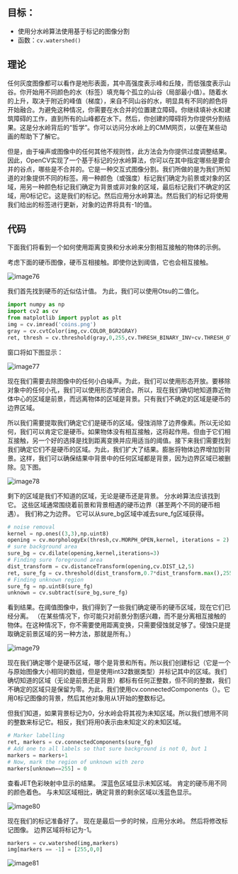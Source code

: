 ## 目标：
- 使用分水岭算法使用基于标记的图像分割
- 函数：`cv.watershed()`

## 理论

任何灰度图像都可以看作是地形表面，其中高强度表示峰和丘陵，而低强度表示山谷。你开始用不同颜色的水（标签）填充每个孤立的山谷（局部最小值）。随着水的上升，取决于附近的峰值（梯度），来自不同山谷的水，明显具有不同的颜色将开始融合。为避免这种情况，你需要在水合并的位置建立障碍。你继续填补水和建筑障碍的工作，直到所有的山峰都在水下。然后，你创建的障碍将为你提供分割结果。这是分水岭背后的“哲学”。你可以访问分水岭上的CMM网页，以便在某些动画的帮助下了解它。

但是，由于噪声或图像中的任何其他不规则性，此方法会为你提供过度调整结果。因此，OpenCV实现了一个基于标记的分水岭算法，你可以在其中指定哪些是要合并的谷点，哪些是不合并的。它是一种交互式图像分割。我们所做的是为我们所知道的对象提供不同的标签。用一种颜色（或强度）标记我们确定为前景或对象的区域，用另一种颜色标记我们确定为背景或非对象的区域，最后标记我们不确定的区域，用0标记它。这是我们的标记。然后应用分水岭算法。然后我们的标记将使用我们给出的标签进行更新，对象的边界将具有-1的值。

## 代码

下面我们将看到一个如何使用距离变换和分水岭来分割相互接触的物体的示例。

考虑下面的硬币图像，硬币互相接触。即使你达到阈值，它也会相互接触。

![image76](https://docs.opencv.org/4.0.0/water_coins.jpg)

我们首先找到硬币的近似估计值。 为此，我们可以使用Otsu的二值化。

```python
import numpy as np
import cv2 as cv
from matplotlib import pyplot as plt
img = cv.imread('coins.png')
gray = cv.cvtColor(img,cv.COLOR_BGR2GRAY)
ret, thresh = cv.threshold(gray,0,255,cv.THRESH_BINARY_INV+cv.THRESH_OTSU)
```

窗口将如下图显示：

![image77](https://docs.opencv.org/4.0.0/water_thresh.jpg)

现在我们需要去除图像中的任何小白噪声。为此，我们可以使用形态开放。要移除对象中的任何小孔，我们可以使用形态学闭合。所以，现在我们确切地知道靠近物体中心的区域是前景，而远离物体的区域是背景。只有我们不确定的区域是硬币的边界区域。

所以我们需要提取我们确定它们是硬币的区域。侵蚀消除了边界像素。所以无论如何，我们可以肯定它是硬币。如果物体没有相互接触，这将起作用。但由于它们相互接触，另一个好的选择是找到距离变换并应用适当的阈值。接下来我们需要找到我们确定它们不是硬币的区域。为此，我们扩大了结果。膨胀将物体边界增加到背景。这样，我们可以确保结果中背景中的任何区域都是背景，因为边界区域已被删除。见下图。

![image78](https://docs.opencv.org/4.0.0/water_fgbg.jpg)

剩下的区域是我们不知道的区域，无论是硬币还是背景。 分水岭算法应该找到它。 这些区域通常围绕着前景和背景相遇的硬币边界（甚至两个不同的硬币相遇）。 我们称之为边界。 它可以从sure_bg区域中减去sure_fg区域获得。

```python
# noise removal
kernel = np.ones((3,3),np.uint8)
opening = cv.morphologyEx(thresh,cv.MORPH_OPEN,kernel, iterations = 2)
# sure background area
sure_bg = cv.dilate(opening,kernel,iterations=3)
# Finding sure foreground area
dist_transform = cv.distanceTransform(opening,cv.DIST_L2,5)
ret, sure_fg = cv.threshold(dist_transform,0.7*dist_transform.max(),255,0)
# Finding unknown region
sure_fg = np.uint8(sure_fg)
unknown = cv.subtract(sure_bg,sure_fg)
```

看到结果。在阈值图像中，我们得到了一些我们确定硬币的硬币区域，现在它们已经分离。 （在某些情况下，你可能只对前景分割感兴趣，而不是分离相互接触的物体。在这种情况下，你不需要使用距离变换，只需要侵蚀就足够了。侵蚀只是提取确定前景区域的另一种方法，那就是所有。）

![image79](https://docs.opencv.org/4.0.0/water_dt.jpg)

现在我们确定哪个是硬币区域，哪个是背景和所有。所以我们创建标记（它是一个与原始图像大小相同的数组，但是使用int32数据类型）并标记其中的区域。我们确切知道的区域（无论是前景还是背景）都标有任何正整数，但不同的整数，我们不确定的区域只是保留为零。为此，我们使用cv.connectedComponents（）。它用0标记图像的背景，然后其他对象用从1开始的整数标记。

但我们知道，如果背景标记为0，分水岭会将其视为未知区域。所以我们想用不同的整数来标记它。相反，我们将用0表示由未知定义的未知区域。

```python
# Marker labelling
ret, markers = cv.connectedComponents(sure_fg)
# Add one to all labels so that sure background is not 0, but 1
markers = markers+1
# Now, mark the region of unknown with zero
markers[unknown==255] = 0
```

查看JET色彩映射中显示的结果。 深蓝色区域显示未知区域。 肯定的硬币用不同的颜色着色。 与未知区域相比，确定背景的剩余区域以浅蓝色显示。

![image80](https://docs.opencv.org/4.0.0/water_marker.jpg)

现在我们的标记准备好了。 现在是最后一步的时候，应用分水岭。 然后将修改标记图像。 边界区域将标记为-1。

```python
markers = cv.watershed(img,markers)
img[markers == -1] = [255,0,0]
```
![image81](https://docs.opencv.org/4.0.0/water_result.jpg)
